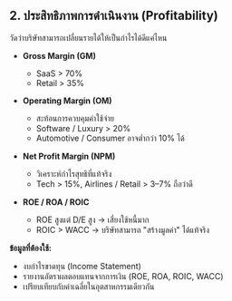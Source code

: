 
## 2. ประสิทธิภาพการดำเนินงาน (Profitability)

วัดว่าบริษัทสามารถเปลี่ยนรายได้ให้เป็นกำไรได้ดีแค่ไหน

- **Gross Margin (GM)**  
  - SaaS > 70%  
  - Retail > 35%

- **Operating Margin (OM)**  
  - สะท้อนการควบคุมค่าใช้จ่าย  
  - Software / Luxury > 20%  
  - Automotive / Consumer อาจต่ำกว่า 10% ได้

- **Net Profit Margin (NPM)**  
  - วิเคราะห์กำไรสุทธิที่แท้จริง  
  - Tech > 15%, Airlines / Retail > 3–7% ถือว่าดี

- **ROE / ROA / ROIC**  
  - ROE สูงแต่ D/E สูง → เสี่ยงใช้หนี้มาก  
  - ROIC > WACC → บริษัทสามารถ "สร้างมูลค่า" ได้แท้จริง

**ข้อมูลที่ต้องใช้:**
- งบกำไรขาดทุน (Income Statement)
- รายงานอัตราผลตอบแทนจากการเงิน (ROE, ROA, ROIC, WACC)
- เปรียบเทียบกับค่าเฉลี่ยในอุตสาหกรรมเดียวกัน
